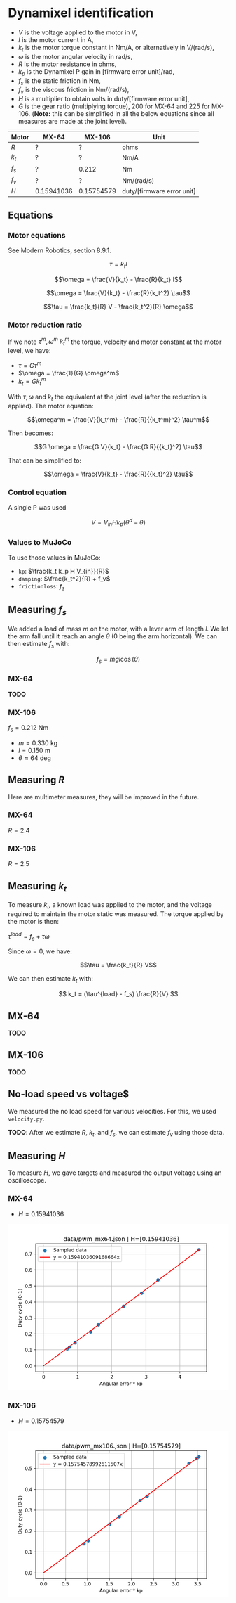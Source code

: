 # Dynamixel identification


* $V$ is the voltage applied to the motor in V,
* $I$ is the motor current in A,
* $k_t$ is the motor torque constant in Nm/A, or alternatively in V/(rad/s),
* $\omega$ is the motor angular velocity in rad/s,
* $R$ is the motor resistance in ohms,
* $k_p$ is the Dynamixel P gain in [firmware error unit]/rad,
* $f_s$ is the static friction in Nm,
* $f_v$ is the viscous friction in Nm/(rad/s),
* $H$ is a multiplier to obtain volts in duty/[firmware error unit],
* $G$ is the gear ratio (multiplying torque), 200 for MX-64 and 225 for MX-106.
  (**Note:** this can be simplified in all the below equations since all measures are made at the joint level).


| Motor           | MX-64           | MX-106          | Unit            |
|-----------------|-----------------|-----------------|-----------------|
| $R$             | ?               | ?               | ohms            |
| $k_t$           | ?               | ?               | Nm/A            |
| $f_s$           | ?               | 0.212           | Nm              |
| $f_v$           | ?               | ?               | Nm/(rad/s)      |
| $H$             | 0.15941036      | 0.15754579      | duty/[firmware error unit] |

## Equations

### Motor equations

See Modern Robotics, section 8.9.1.

$$\tau = k_t I $$

$$\omega = \frac{V}{k_t} - \frac{R}{k_t} I$$

$$\omega = \frac{V}{k_t} - \frac{R}{k_t^2} \tau$$

$$\tau = \frac{k_t}{R} V - \frac{k_t^2}{R} \omega$$

### Motor reduction ratio

If we note $\tau^m, \omega^m$ $k_t^m$ the torque, velocity and motor constant at the motor level, we have:

* $\tau = G \tau^m$
* $\omega = \frac{1}{G} \omega^m$
* $k_t = G k_t^m$

With $\tau, \omega$ and $k_t$ the equivalent at the joint level (after the reduction is applied). The motor equation:

$$\omega^m = \frac{V}{k_t^m} - \frac{R}{{k_t^m}^2} \tau^m$$

Then becomes:

$$G \omega = \frac{G V}{k_t} - \frac{G R}{{k_t}^2} \tau$$

That can be simplified to:

$$\omega = \frac{V}{k_t} - \frac{R}{{k_t}^2} \tau$$

### Control equation

A single P was used

$$V = V_{in} H k_p (\theta^d - \theta)$$

### Values to MuJoCo

To use those values in MuJoCo:

* `kp`: $\frac{k_t k_p H V_{in}}{R}$
* `damping`: $\frac{k_t^2}{R} + f_v$
* `frictionloss`: $f_s$

## Measuring $f_s$

We added a load of mass $m$ on the motor, with a lever arm of length $l$.
We let the arm fall until it reach an angle $\theta$ (0 being the arm horizontal).
We can then estimate $f_s$ with:

$$f_s = m g l \cos(\theta)$$

### MX-64

**TODO**

### MX-106

$f_s = 0.212$ Nm

* $m = 0.330$ kg
* $l = 0.150$ m
* $\theta \approx 64$ deg

## Measuring $R$

Here are multimeter measures, they will be improved in the future.

### MX-64

$R = 2.4$

### MX-106

$R = 2.5$

## Measuring $k_t$

To measure $k_t$, a known load was applied to the motor, and the voltage required to maintain the motor static was measured.
The torque applied by the motor is then:

$\tau^{load} = f_s + \tau \omega$

Since $\omega = 0$, we have:

$$\tau = \frac{k_t}{R} V$$

We can then estimate $k_t$ with:

$$
k_t = (\tau^{load} - f_s) \frac{R}{V}
$$

## MX-64

**TODO**

## MX-106

**TODO**

## No-load speed vs voltage$

We measured the no load speed for various velocities. For this, we used `velocity.py`.

**TODO**: After we estimate $R$, $k_t$, and $f_s$, we can estimate $f_v$ using those data.

## Measuring $H$

To measure $H$, we gave targets and measured the output voltage using an oscilloscope.

### MX-64
 
* $H = 0.15941036$

![MX-64](imgs/mx64_h.png)

### MX-106

* $H = 0.15754579$

![MX-106](imgs/mx106_h.png)
